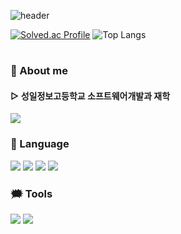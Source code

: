  ![header](https://capsule-render.vercel.app/api?type=transparent&&fontColor=000000&height=200&section=header&text=HELLO%20WORLD!&fontSize=50&animation=fadeIn&fontAlign=23)
 
 [![Solved.ac Profile](http://mazassumnida.wtf/api/v2/generate_badge?boj=solji0622)](https://solved.ac/solji0622/)
![Top Langs](https://github-readme-stats.vercel.app/api/top-langs/?username=solji622&layout=compact)

#

 ### 💭 About me
#### ▷ 성일정보고등학교 소프트웨어개발과 재학

<a href="https://www.instagram.com/2solees/" target="_blank"><img src="https://img.shields.io/badge/2solees-43B02A?style=flat&logo=Instagram&logoColor=white"/></a>

 
 ### 💬 Language
 
 <div align="left">
  <img src="https://img.shields.io/badge/Java-007396?style=flat&logo=OpenJDK&logoColor=white"/>
  <img src="https://img.shields.io/badge/-Python-3776AB?style=flat&logo=Python&logoColor=white"/>
  <img src="https://img.shields.io/badge/-HTML-E34F26?style=flat&logo=HTML5&logoColor=white"/>
  <img src="https://img.shields.io/badge/-CSS-1572B6?style=flat&logo=CSS3&logoColor=white"/>
</div>


### 🗯 Tools
<div align="left">
<img src="https://img.shields.io/badge/-Eclipse%20IDE-2C2255?style=flat&logo=Eclipse%20IDE&logoColor=white"/>
 <img src="https://img.shields.io/badge/-Visual%20Studio%20Code-007ACC?style=flat&logo=Visual%20Studio%20Code&logoColor=white"/>
 </div>


